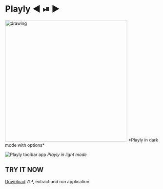 
# Playly ◀️ ⏯ ▶️
<img src="https://i.ibb.co/WkBmJhR/Screen-Shot-2019-09-29-at-19-33-09.png" alt="drawing" width="400"/>
*Playly in dark mode with options*

![Playly toolbar app](https://i.ibb.co/gvQDm5Q/Screen-Shot-2019-09-29-at-19-36-43.png)
*Playly in light mode*

## TRY IT NOW
[Download](https://drive.google.com/file/d/1yKqk1Fw35_NlitmAlAiEbbziqrsxBe9r/view?usp=sharing) ZIP, extract and run application
